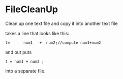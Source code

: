 # FileCleanUp
Clean up one text file and copy it into another text file

takes a line that looks like this:

`t=      num1   +  num2;//compute num1+num2`

and out puts

`t = num1 + num2 ;`

into a separate file.
